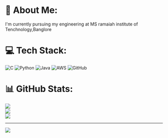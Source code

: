 # 💫 About Me:
I'm currently pursuing my engineering at MS ramaiah institute of Tenchnology,Banglore


# 💻 Tech Stack:
![C](https://img.shields.io/badge/c-%2300599C.svg?style=for-the-badge&logo=c&logoColor=white) ![Python](https://img.shields.io/badge/python-3670A0?style=for-the-badge&logo=python&logoColor=ffdd54) ![Java](https://img.shields.io/badge/java-%23ED8B00.svg?style=for-the-badge&logo=openjdk&logoColor=white) ![AWS](https://img.shields.io/badge/AWS-%23FF9900.svg?style=for-the-badge&logo=amazon-aws&logoColor=white) ![GitHub](https://img.shields.io/badge/github-%23121011.svg?style=for-the-badge&logo=github&logoColor=white)
# 📊 GitHub Stats:
![](https://github-readme-stats.vercel.app/api?username=KHUSHIHN12&theme=vue-dark&hide_border=false&include_all_commits=false&count_private=false)<br/>
![](https://github-readme-streak-stats.herokuapp.com/?user=KHUSHIHN12&theme=vue-dark&hide_border=false)<br/>
![](https://github-readme-stats.vercel.app/api/top-langs/?username=KHUSHIHN12&theme=vue-dark&hide_border=false&include_all_commits=false&count_private=false&layout=compact)

---
[![](https://visitcount.itsvg.in/api?id=KHUSHIHN12&icon=0&color=0)](https://visitcount.itsvg.in)

<!-- Proudly created with GPRM ( https://gprm.itsvg.in ) -->
